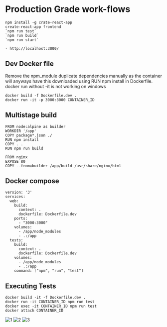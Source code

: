 # Production Grade work-flows

```
npm install -g crate-react-app
create-react-app frontend
`npm run test`
`npm run build`
`npm run start`

- http://localhost:3000/
````
## Dev Docker file

Remove the npm_module duplicate dependencies manually as the container will anyways have this downloaded using
RUN npm install in Dockerfile.
docker run without -it is not working on windows

```
docker build -f Dockerfile.dev .
docker run -it -p 3000:3000 CONTAINER_ID
````
## Multistage build

```
FROM node:alpine as builder
WORKDIR '/app'
COPY package*.json ./
RUN npm install
COPY . .
RUN npm run build

FROM nginx
EXPOSE 80
COPY --from=builder /app/build /usr/share/nginx/html
````
## Docker compose

```
version: '3'
services:
  web:
    build:
      context: .
      dockerfile: Dockerfile.dev
    ports:
      - "3000:3000"
    volumes:
      - /app/node_modules
      - .:/app
  tests:
    build:
      context: .
      dockerfile: Dockerfile.dev
    volumes:
      - /app/node_modules
      - .:/app
    command: ["npm", "run", "test"]
````

## Executing Tests
```
docker build -it -f Dockerfile.dev .
docker run -it CONTAINER_ID npm run test
docker exec -it CONTAINER_ID npm run test
docker attach CONTAINER_ID
````

![1](./frontend/pic/1.png)
![2](./frontend/pic/2.png)
![3](./frontend/pic/3.png)
